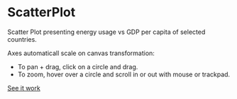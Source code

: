 # ScatterPlot
Scatter Plot presenting energy usage vs GDP per capita of selected countries.

Axes automaticall scale on canvas transformation:
- To pan + drag, click on a circle and drag.</br>
- To zoom, hover over a circle and scroll in or out with mouse or trackpad.

[See it work](https://jleckron.github.io/ScatterPlot/)
